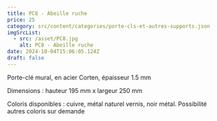 ```yaml
---
title: PC8 - Abeille ruche
price: 25
category: src/content/categories/porte-cls-et-autres-supports.json
imgSrcList:
  - src: /asset/PC8.jpg
    alt: PC8 - Abeille ruche
date: 2024-10-04T15:06:05.124Z
draft: false
---
```


Porte-clé mural, en acier Corten, épaisseur 1.5 mm

Dimensions : hauteur 195 mm x largeur 250 mm

Coloris disponibles : cuivre, métal naturel vernis, noir métal. Possibilité autres coloris sur demande

